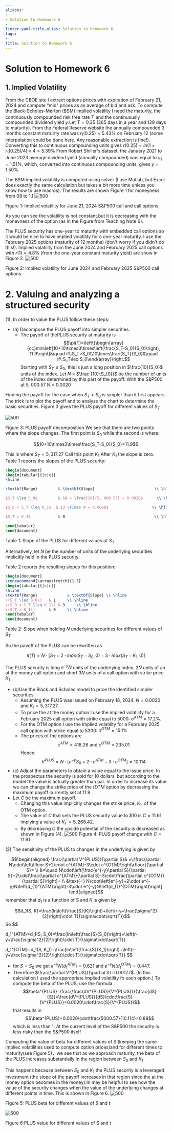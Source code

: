 ```yaml
---
aliases:
- 
- Solution to Homework 6
- 
linter-yaml-title-alias: Solution to Homework 6
tags:
- 
title: Solution to Homework 6
---
```

# Solution to Homework 6

## 1. Implied Volatility

From the CBOE site I extract options prices with expiration of February 21, 2024 and compute “mid" prices as an average of bid and ask. To compute the Black-Scholes-Merton (BSM) implied volatility I need the maturity,  the continuously compounded risk free rate $7^{\prime}$ and the continuously compounded dividend yield $y$.Let $T=0.35$ (365 days in a year and 129 days to maturity). From the Federal Reserve website the annually compounded 3 months constant maturity rate was $r_{1}(0.25)=5.43\%$ on February 12 (some interpolation could be done here. Any reasonable extraction is fine!). Converting this to continuous compounding units gives $r(0.25)=ln\left(1+r_{1}(0.25)/4\right)\times4=5.39\%$ From Robert Shiller's dataset,  the January 2021 to June 2023 average dividend yield (annually compounded) was equal to $y_{1}=1.51\%$,  which,  converted into continuous compounding units,  gives $y=1.50\%$

The BSM implied volatility is computed using solver (I use Matlab,  but Excel does exactly the same calculation but takes a bit more time unless you know how to use macros). The results are shown Figure 1 for moneyness from 08 to 1.1
![500](https://storage.simpletex.cn/view/ffMHqDneUe4RChbbs3wR1amsNgtdhR6Fs)

Figure 1: Implied volatility for June 21,  2024 S&P500 call and call options

As you can see the volatility is not constant.but it is decreasing with the monevness of the option (as in the Figure from Teaching Note 6).

The PLUS security has one-year to maturity with embedded call options so it would be nice to have implied volatility for a one-year maturity. I use the February 2025 options (maturity of 12 months) (don't worry if you didn't do this!). Implied volatility from the June 2024 and February 2025 call options with $r(1)=4.8\%$ (from the one-year constant maturity yield) are show in Figure 2.
 ![500](https://storage.simpletex.cn/view/f4FFtsCbYoOuN2Us9Tx7prGBVrbHBbWz4)

Figure 2: Implied volatility for June 2024 and February 2025 S&P500 call options

# 2. Valuing and analyzing a structured security

(1). In order to value the PLUS follow these steps:

- (a) Decompose the PLUS payoff into simpler securities.
	- The payoff of thePLUS security at maturity is
$$\pi(T)=\left\{\begin{array}{cc}min\left[10+10\times3\times\left(\frac{S_T-S_0}{S_0}\right), 11.9\right]&\quad if\:S_T>S_0\\10\times\frac{S_T}{S_0}&\quad if\:S_T\leq S_0\end{array}\right.$$
Starting with $S_{T}\leq S_{0}$,  this is just a long position in $\frac{10}{S_0}$ units of the index. Let $N$ = $\frac {10}{S_{0}}$ be the number of units of the index determined by this part of the payoff. With the S&P500 at 5, 000.57 N = 0.0020

Finding the payoff for the case when $S_{T}>S_{0}$ is simpler than it first appears. The trick is to plot the payoff and to analyze the chart to determine the basic securities. Figure 3 gives the PLUS payoff for different values of $S_{T}$

 ![500](https://storage.simpletex.cn/view/fBaxKw6vDpLqho5CNS2tfWazQ28oV0xsI)

Figure 3: PLUS payoff decomposition
We see that there are two points where the slope changes. The first point is $S_{0}$ while the second is where:

$$10+10\times3\times\frac{S_T-S_0}{S_0}=11.9$$

This is where $S_{T}=5, 317.27$ Call this point $K_{1}$.After $K_{1}$ the slope is zero. Table 1 reports the slopes of the PLUS security:

```latex
\begin{document}
\begin{tabular}{|c|c|}
\hline

\textbf{Range}         & \textbf{Slope}                          \\ \hline

$S_T \leq S_0$         & $N = \frac{10}{5, 000.57} = 0.0020$      \\ \hline

$S_0 < S_T \leq K_1$  & $3 \times N = 0.0060$                   \\ \hline

$S_T > K_1$            & 0                                       \\ \hline

\end{tabular}
\end{document}
```

Table 1: Slope of the PLUS for different values of $S_{T}$

Alternatively,  let $N$ be the number of units of the underlying securities implicitly held in the PLUS security.

Table 2 reports the resulting slopes for this position:

```latex
\begin{document}
\renewcommand{\arraystretch}{1.5}
\begin{tabular}{|c|c|}
\hline
\textbf{Range}             & \textbf{Slope} \\ \hline
\(S_T \leq S_0\)   & 1     \\ \hline
\(S_0 < S_T \leq K_1\) & 3     \\ \hline
\(S_T > K_1\)      & 0     \\ \hline
\end{tabular}
\end{document}
```

Table 2: Slope when holding $N$ underlying securities for different values of $S_{T}$

So.the pavoff of the PLUS can be rewritten as

$$\pi(T)=N\cdot[S_T+2\cdot max(S_T-S_0, 0)-3\cdot max(S_T-K_1, 0)]$$

The PLUS security is long $e^{-y}N$ units of the underlying index. $2N$ units of an at the money call option and short $3N$ units of a call option with strike price $K_{1}$

- (b)Use the Black and Scholes model to price the identified simpler securities.
	- Assuming the PLUS was issued on February 18,  2024,  $N=0.0020$ and $K_{1}=5, 317.27$.
	- To price the at the money option I use the implied volatility for a February 2025 call option with strike equal to 5000: $\sigma^{ATM}=17.2\%$.
	- For the OTM option I use the implied volatility for a February 2025 call option with strike equal to 5300: $\sigma^{OTM}=15.1\%$
	- The prices of the options are
	$$c^{ATM}=418.26\mathrm{~and~}c^{OTM}=235.01$$
	Hence:
$$V^{PLUS}=N\cdot\left[e^{-y}S_{0}+2\cdot c^{ATM}-3\cdot c^{OTM}\right]=10.114$$
- (c) Adjust the parameters to obtain a value equal to the issue price. In the prospectus the security is sold for 10 dollars,  but according to the model the value is actually greater than par. In order to increase its value we can change the strike price of the $({\mathit{DTM}}$ option by decreasing the maximum payoff currently set at 11.9.
- Let $C$ be the maximum payoff.
	- Changing this value implicitly changes the strike price,  $K_{1}$,  of the OTM option.
	- The value of $C$ that sets the PLUS security value to $\$10$ is $C=11.61$ implying a value of $K_{1}^{\prime}=5, 268.42$.
	- By decreasing $C$ the upside potential of the security is decreased as shown in Figure (4).
 ![500](https://storage.simpletex.cn/view/fGMyMqmUhp9w1GvfRSbvGmQ2EwR4Hikpq)
Figure 4: PLUS payoff change with $C=11.61$

(2) The sensitivity of the PLUS to changes in the underlying is given by

$$\begin{aligned}
\frac{\partial V^{PLUS}}{\partial S}& =\:\frac{\partial N\cdot\left\lfloor S+2\cdot c^{ATM}-3\cdot c^{OTM}\right\rfloor}{\partial S}=  \\
&=\quad N\cdot\left[\frac{e^{-y}\partial S}{\partial S}+2\cdot\frac{\partial c^{ATM}}{\partial S}-3\cdot\frac{\partial c^{OTM}}{\partial S}\right]= \\
&\text{=} N\cdot\left[e^{-y}+2\cdot e^{-y}N\left(d_{1}^{ATM}\right)-3\cdot e^{-y}N\left(d_{1}^{OTM}\right)\right]
\end{aligned}$$
remember that $d_{1}$ is a function of S and $K$ is given by

$$d_1(S, K)=\frac{ln\left(\frac{S}{K}\right)+\left(r-y+\frac{\sigma^2}{2}\right)\cdot T}{\sigma\cdot\sqrt{T}}$$
So
$$

d_1^{ATM}=d_1(S, S_0)=\frac{ln\left(\frac{S}{S_0}\right)+\left(r-y+\frac{\sigma^2}{2}\right)\cdot T}{\sigma\cdot\sqrt{T}}

$$
$$d_1^{OTM}=d_1(S, K_1)=\frac{ln\left(\frac{S}{K_1}\right)+\left(r-y+\frac{\sigma^2}{2}\right)\cdot T}{\sigma\cdot\sqrt{T}}
$$
- for $S=S_{0}$ we get $e^{-y}N\left(d_{1}^{ATM}\right)=0.621$ and $e^{-y}N\left(d_{1}^{OTM}\right)=0.447$.
- Therefore $\frac{\partial V^{PLUS}}{\partial S}=0.00177$. (In this calculation I used the appropriate implied volatility fo each option.)
To compute the beta of the PLUS,  use the formula
$$\beta^{PLUS}=\frac{\frac{dV^{PLUS}}{V^{PLUS}}}{\frac{dS}{S}}=\frac{dV^{PLUS}}{dS}\cdot\frac{S}{V^{PLUS}}=0.0020\cdot\frac{S}{V^{PLUS}}$$
that results in
$$\beta^{PLUS}=0.0020\cdot\frac{5000.57}{10.114}=0.88$$
which is less than 1. At the current level of the S&P500 the security is less risky than the S&P500 itself

Computing the value of beta for different values of S (keeping the same impliec volatilities used to compute option prices)and for different times to maturity(see Figure 5)，we see that as we approach maturity,  the beta of the PLUS increases substantially in the region between $S_{0}$ and $K_{1}$

This happens because between $S_{0}$ and $K_{1}$ the PLUS security is a leveraged investment (the slope of the payoff increases in that region since the at the money option becomes in the money).In may be helpful to see how the value of the security changes when the value of the underlying changes at different points in time. This is shown in Figure 6.
 ![500](https://storage.simpletex.cn/view/fVxbI04IrEmodiRsPg8SrO1QQAOO0aALB)

Figure 5: PLUS beta for different values of $S$ and $t$

 ![500](https://storage.simpletex.cn/view/feu7aq8BzE5SgvO1muvkL2ihVHwYIq8yk)

Figure 6:PLUS value for different values of S and $t$